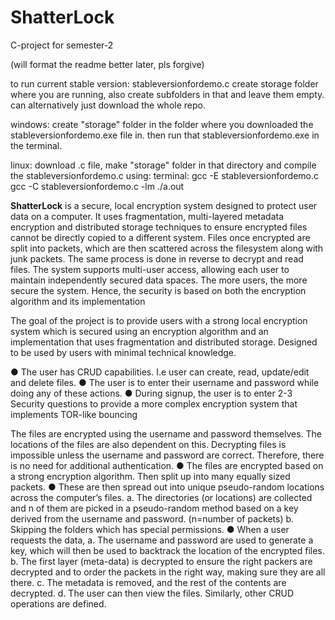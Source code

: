# ShatterLock
C-project for semester-2

(will format the readme better later, pls forgive)

to run current stable version: stableversionfordemo.c
create storage folder where you are running, also create subfolders in that and leave them empty.
can alternatively just download the whole repo.

windows: create "storage" folder in the folder where you downloaded the stableversionfordemo.exe file in. then run that stableversionfordemo.exe in the terminal.


linux: download .c file, make "storage" folder in that directory and compile the stableversionfordemo.c using:
terminal:
  gcc -E stableversionfordemo.c
  gcc -C stableversionfordemo.c -lm
  ./a.out
  
**ShatterLock** is a secure, local encryption system designed to protect user data on a
computer. It uses fragmentation, multi-layered metadata encryption and distributed storage
techniques to ensure encrypted files cannot be directly copied to a different system. Files
once encrypted are split into packets, which are then scattered across the filesystem along
with junk packets. The same process is done in reverse to decrypt and read files. The system
supports multi-user access, allowing each user to maintain independently secured data
spaces. The more users, the more secure the system. Hence, the security is based on both
the encryption algorithm and its implementation

The goal of the project is to provide users with a strong local encryption system
which is secured using an encryption algorithm and an implementation that uses
fragmentation and distributed storage. Designed to be used by users with minimal technical
knowledge.

● The user has CRUD capabilities. I.e user can create, read, update/edit and delete
files.
● The user is to enter their username and password while doing any of these actions.
● During signup, the user is to enter 2-3 Security questions to provide a more complex
encryption system that implements TOR-like bouncing

The files are encrypted using the username and password themselves. The locations
of the files are also dependent on this. Decrypting files is impossible unless the
username and password are correct. Therefore, there is no need for additional
authentication.
● The files are encrypted based on a strong encryption algorithm. Then split up into
many equally sized packets.
● These are then spread out into unique pseudo-random locations across the
computer’s files.
a. The directories (or locations) are collected and n of them are picked in a
pseudo-random method based on a key derived from the username and
password. (n=number of packets)
b. Skipping the folders which has special permissions.
● When a user requests the data,
a. The username and password are used to generate a key, which will then be
used to backtrack the location of the encrypted files.
b. The first layer (meta-data) is decrypted to ensure the right packers are
decrypted and to order the packets in the right way, making sure they are all
there.
c. The metadata is removed, and the rest of the contents are decrypted.
d. The user can then view the files. Similarly, other CRUD operations are
defined.
